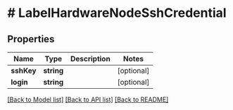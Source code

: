 # # LabelHardwareNodeSshCredential

## Properties

Name | Type | Description | Notes
------------ | ------------- | ------------- | -------------
**sshKey** | **string** |  | [optional]
**login** | **string** |  | [optional]

[[Back to Model list]](../../README.md#models) [[Back to API list]](../../README.md#endpoints) [[Back to README]](../../README.md)
